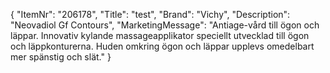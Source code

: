 {
  "ItemNr": "206178",
  "Title": "test",
  "Brand": "Vichy",
  "Description": "Neovadiol Gf Contours",
  "MarketingMessage": "Antiage-vård till ögon och läppar. Innovativ kylande massageapplikator speciellt utvecklad till ögon och läppkonturerna. Huden omkring ögon och läppar upplevs omedelbart mer spänstig och slät."
}